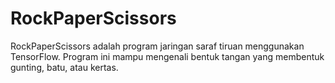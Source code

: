 # RockPaperScissors
RockPaperScissors adalah program jaringan saraf tiruan menggunakan TensorFlow. Program ini mampu mengenali bentuk tangan yang membentuk gunting, batu, atau kertas.


